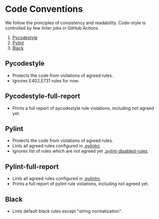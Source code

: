 # Code Conventions

We follow the principles of consistency and readability.
Code-style is controlled by few linter jobs in GitHub Actions.

1. [Pycodestyle][pycodestyle]
2. [Pylint][pylint]
3. [Black][black]

## Pycodestyle

- Protects the code from violations of agreed rules.
- Ignores E402,E731 rules for now.

## Pycodestyle-full-report

- Prints a full report of pycodestyle rule violations,
including not agreed yet.

## Pylint

- Protects the code from violations of agreed rules.
- Lints all agreed rules configured in [.pylintrc][selene-pylintrc]
- Ignores list of rules which are not agreed yet
[.pylint-disabled-rules][selene-pylint-disabled-rules]

## Pylint-full-report

- Lints all agreed rules configured in
[.pylintrc][selene-pylintrc]
- Prints a full report of pylint rule violations,
including not agreed yet.

## Black

- Lints default black rules except "string normalization".

<!-- References -->
[pycodestyle]: https://github.com/PyCQA/pycodestyle
[pylint]: https://github.com/PyCQA/pylint
[black]: https://github.com/psf/black
[selene-pylintrc]: https://github.com/yashaka/selene/blob/master/.pylintrc
[selene-pylint-disabled-rules]: https://github.com/yashaka/selene/blob/master/.pylint-disabled-rules
